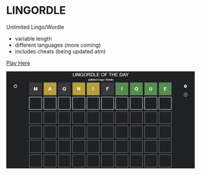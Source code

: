 # LINGORDLE
Unlimited Lingo/Wordle
- variable length
- different languages (more coming)
- includes cheats (being updated atm)

[Play Here](https://ObviouslyLuuk.github.io/lingordle/)

<!-- ![screenshot](https://github.com/ObviouslyLuuk/Lingordle/screenshot_cropped.png?raw=true) -->
![screenshot](screenshot_cropped.png)
